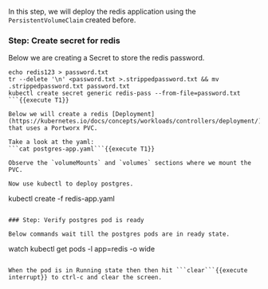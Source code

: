 In this step, we will deploy the redis application using the `PersistentVolumeClaim` created before.

### Step: Create secret for redis

Below we are creating a Secret to store the redis password.
```
echo redis123 > password.txt
tr --delete '\n' <password.txt >.strippedpassword.txt && mv .strippedpassword.txt password.txt
kubectl create secret generic redis-pass --from-file=password.txt
```{{execute T1}}

Below we will create a redis [Deployment](https://kubernetes.io/docs/concepts/workloads/controllers/deployment/) that uses a Portworx PVC.

Take a look at the yaml:
```cat postgres-app.yaml```{{execute T1}}

Observe the `volumeMounts` and `volumes` sections where we mount the PVC.

Now use kubectl to deploy postgres.
```
kubectl create -f redis-app.yaml
```{{execute T1}}

### Step: Verify postgres pod is ready

Below commands wait till the postgres pods are in ready state.
```
watch kubectl get pods -l app=redis -o wide
```{{execute T1}}

When the pod is in Running state then then hit ```clear```{{execute interrupt}} to ctrl-c and clear the screen.
